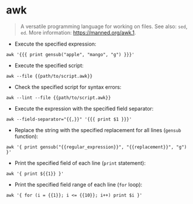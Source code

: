 # awk

> A versatile programming language for working on files.
> See also: `sed`, `ed`.
> More information: <https://manned.org/awk.1>.

- Execute the specified expression:

`awk '{{{ print gensub("apple", "mango", "g") }}}'`

- Execute the specified script:

`awk --file {{path/to/script.awk}}`

- Check the specified script for syntax errors:

`awk --lint --file {{path/to/script.awk}}`

- Execute the expression with the specified field separator:

`awk --field-separator="{{,}}" '{{{ print $1 }}}'`

- Replace the string with the specified replacement for all lines (`gensub` function):

`awk '{ print gensub("{{regular_expression}}", "{{replacement}}", "g") }'`

- Print the specified field of each line (`print` statement):

`awk '{ print ${{1}} }'`

- Print the specified field range of each line (`for` loop):

`awk '{ for (i = {{1}}; i <= {{10}}; i++) print $i }'`

